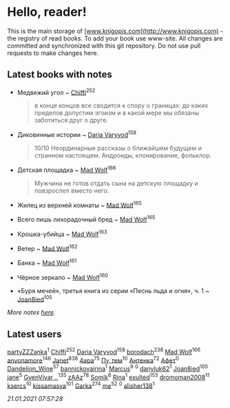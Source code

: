 # Hello, reader!
This is the main storage of [www.knigopis.com](http://www.knigopis.com) - the registry of read books.
To add your book use www-site. All changes are committed and synchronized with this git repository.
Do not use pull requests to make changes here.


## Latest books with notes
* Медвежий угол ~ [Chiffi](users/105/105831994080785626680-google)<sup>252</sup>
    > в конце концов все сводится к спору о границах: до каких пределов допустим эгоизм и в какой мере мы обязаны заботиться друг о друге.

* Диковинные истории ~ [Daria Varyvod](users/829/829893410524253-facebook)<sup>158</sup>
    > 10/10 Неординарные рассказы о ближайшем будущем и странном настоящем. Андроиды, клонирование, фольклор.

* Детская площадка ~ [Mad Wolf](users/947/94738840-vkontakte)<sup>166</sup>
    > Мужчина не готов отдать сына на детскую площадку и повзрослел вместо него.

* Жилец из верхней комнаты ~ [Mad Wolf](users/947/94738840-vkontakte)<sup>165</sup>

* Всего лишь лихорадочный бред ~ [Mad Wolf](users/947/94738840-vkontakte)<sup>165</sup>

* Крошка-убийца ~ [Mad Wolf](users/947/94738840-vkontakte)<sup>163</sup>

* Ветер ~ [Mad Wolf](users/947/94738840-vkontakte)<sup>162</sup>

* Банка ~ [Mad Wolf](users/947/94738840-vkontakte)<sup>161</sup>

* Чёрное зеркало ~ [Mad Wolf](users/947/94738840-vkontakte)<sup>160</sup>

* «Буря мечей», третья книга из серии «Песнь льда и огня», ч. 1 ~ [Joan8ied](users/240/2401650-vkontakte)<sup>105</sup>


_More notes [here](latest_books_with_notes.md)._


## Latest users
[partyZZZanka](users/931/9315852-vkontakte)<sup>1</sup> 
[Chiffi](users/105/105831994080785626680-google)<sup>252</sup> 
[Daria Varyvod](users/829/829893410524253-facebook)<sup>158</sup> 
[borodach](users/157/15706320-vkontakte)<sup>238</sup> 
[Mad Wolf](users/947/94738840-vkontakte)<sup>166</sup> 
[anvonamore](users/595/5957175-vkontakte)<sup>146</sup> 
[Janet](users/108/108113656204404967440-google)<sup>838</sup> 
[4apa](users/117/117392596378069249667-google)<sup>75</sup> 
[Пу_тем](users/344/3448154788585127-facebook)<sup>10</sup> 
[Антенка](users/118/118158645037334943900-google)<sup>72</sup> 
[Афет](users/107/107403710743397785066-google)<sup>0</sup> 
[Dandelion_Wine](users/586/58602788-vkontakte)<sup>57</sup> 
[bannickovairina](users/259/259899785-vkontakte)<sup>1</sup> 
[Marcus](users/271/2710776892572610-facebook)<sup>9</sup> 
[](users/204/204820758928251021-mailru)<sup>0</sup> 
[danyluk62](users/374/374149854-vkontakte)<sup>1</sup> 
[Joan8ied](users/240/2401650-vkontakte)<sup>105</sup> 
[jane](users/113/113479058458145129271-google)<sup>5</sup> 
[GvenVivar ..](users/158/158266434925901-facebook)<sup>135</sup> 
[zAAz](users/202/202248233-vkontakte)<sup>78</sup> 
[Somik](users/100/100006761945842-facebook)<sup>6</sup> 
[Rina](users/102/102857111133378678801-google)<sup>1</sup> 
[exulted](users/100/100599204551896265722-google)<sup>153</sup> 
[dromoman2008](users/444/44461886-yandex)<sup>11</sup> 
[ksercs](users/113/113010305809091482859-google)<sup>10</sup> 
[kissamasya](users/684/68439978-vkontakte)<sup>101</sup> 
[Garka](users/115/115753719718250012620-google)<sup>274</sup> 
[me](users/381/381417697-yandex)<sup>52</sup> 
[](users/111/111684698299760577816-google)<sup>0</sup> 
[alisher138](users/186/186717452-vkontakte)<sup>1</sup> 


_21.01.2021 07:57:28_
